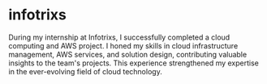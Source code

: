 # infotrixs
During my internship at Infotrixs, I successfully completed a cloud computing and AWS project. I honed my skills in cloud infrastructure management, AWS services, and solution design, contributing valuable insights to the team's projects. This experience strengthened my expertise in the ever-evolving field of cloud technology.
